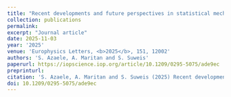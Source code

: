 ```yaml
---
title: "Recent developments and future perspectives in statistical mechanics of ecological systems"
collection: publications
permalink:
excerpt: "Journal article"
date: 2025-11-03
year: '2025'
venue: 'Europhysics Letters, <b>2025</b>, 151, 12002'
authors: 'S. Azaele, A. Maritan and S. Suweis'
paperurl: https://iopscience.iop.org/article/10.1209/0295-5075/ade9ec
preprinturl: 
citation: 'S. Azaele, A. Maritan and S. Suweis (2025) Recent developments and future perspectives in statistical mechanics of ecological systems. <i>Europhysics Letters</i>'
doi: 10.1209/0295-5075/ade9ec
---
```

